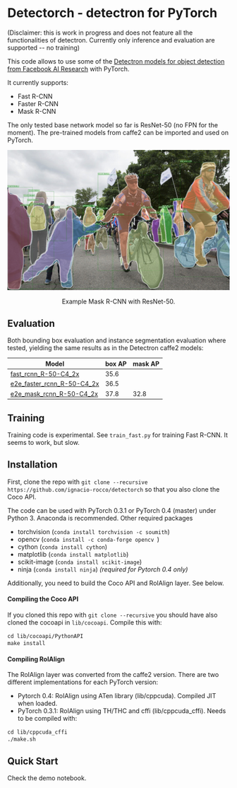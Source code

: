 # Detectorch  - detectron for PyTorch

(Disclaimer: this is work in progress and does not feature all the functionalities of detectron. Currently only inference and evaluation are supported -- no training)


This code allows to use some of the [Detectron models for object detection from Facebook AI Research](https://github.com/facebookresearch/Detectron/) with PyTorch.

It currently supports:

- Fast R-CNN
- Faster R-CNN
- Mask R-CNN

The only tested base network model so far is ResNet-50 (no FPN for the moment). The pre-trained models from caffe2 can be imported and used on PyTorch.

<div align="center">
  <img src="demo/output/sample.jpg" width="700px" />
  <p>Example Mask R-CNN with ResNet-50.</p>
</div>

## Evaluation
Both bounding box evaluation and instance segmentation evaluation where tested, yielding the same results as in the Detectron caffe2 models:

| Model | box AP | mask AP |
| --- | --- | --- |
| [fast_rcnn_R-50-C4_2x](https://s3-us-west-2.amazonaws.com/detectron/36224046/12_2017_baselines/fast_rcnn_R-50-C4_2x.yaml.08_22_57.XFxNqEnL/output/train/coco_2014_train%3Acoco_2014_valminusminival/generalized_rcnn/model_final.pkl) | 35.6 | |
| [e2e_faster_rcnn_R-50-C4_2x](https://s3-us-west-2.amazonaws.com/detectron/35857281/12_2017_baselines/e2e_faster_rcnn_R-50-C4_2x.yaml.01_34_56.ScPH0Z4r/output/train/coco_2014_train%3Acoco_2014_valminusminival/generalized_rcnn/model_final.pkl) | 36.5 | |
| [e2e_mask_rcnn_R-50-C4_2x](https://s3-us-west-2.amazonaws.com/detectron/35858828/12_2017_baselines/e2e_mask_rcnn_R-50-C4_2x.yaml.01_46_47.HBThTerB/output/train/coco_2014_train%3Acoco_2014_valminusminival/generalized_rcnn/model_final.pkl) | 37.8  | 32.8 |


## Training
Training code is experimental. See `train_fast.py` for training Fast R-CNN. It seems to work, but slow.

## Installation
First, clone the repo with `git clone --recursive https://github.com/ignacio-rocco/detectorch` so that you also clone the Coco API.

The code can be used with PyTorch 0.3.1 or PyTorch 0.4 (master) under Python 3. Anaconda is recommended. Other required packages

- torchvision (`conda install torchvision -c soumith`)
- opencv (`conda install -c conda-forge opencv `)
- cython (`conda install cython`)
- matplotlib (`conda install matplotlib`)
- scikit-image (`conda install scikit-image`)
- ninja (`conda install ninja`) *(required for Pytorch 0.4 only)*

Additionally, you need to build the Coco API and RoIAlign layer. See below.

#### Compiling the Coco API
If you cloned this repo with `git clone --recursive` you should have also cloned the cocoapi in `lib/cocoapi`. Compile this with:
```
cd lib/cocoapi/PythonAPI
make install
```


#### Compiling RoIAlign
The RoIAlign layer was converted from the caffe2 version. There are two different implementations for each PyTorch version:

- Pytorch 0.4: RoIAlign using ATen library (lib/cppcuda). Compiled JIT when loaded.
- PyTorch 0.3.1: RoIAlign using TH/THC and cffi (lib/cppcuda_cffi). Needs to be compiled with:

``` 
cd lib/cppcuda_cffi
./make.sh 
```

## Quick Start
Check the demo notebook. 
